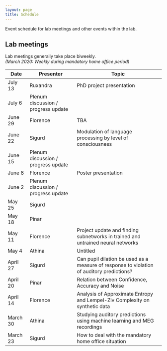 ```yaml
---
layout: page
title: Schedule
---
```


Event schedule for lab meetings and other events within the lab.

## Lab meetings

Lab meetings generally take place biweekly.<br>
*(March 2020: Weekly during mandatory home office period)*

| Date | Presenter  | Topic |
| --- | --- | --- |
| July 13 | Ruxandra | PhD project presentation |
| July 6 | Plenum discussion / progress update |  |
| June 29 | Florence | TBA |
| June 22 | Sigurd | Modulation of language processing by level of consciousness |
| June 15 | Plenum discussion / progress update |  |
| June 8 | Florence | Poster presentation |
| June 2 | Plenum discussion / progress update |  |
| May 25 | Sigurd |  |
| May 18 | Pinar |  |
| May 11 | Florence | Project update and finding subnetworks in trained and untrained neural networks |
| May 4 | Athina | Untitled |
| April 27 | Sigurd | Can pupil dilation be used as a measure of response to violation of auditory predictions? |
| April 20 | Pinar | Relation between Confidence, Accuracy and Noise |
| April 14 | Florence | Analysis of Approximate Entropy and Lempel-Ziv Complexity on synthetic data |
| March 30 | Athina | Studying auditory predictions using machine learning and MEG recordings |
| March 23 | Sigurd | How to deal with the mandatory home office situation |
